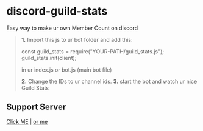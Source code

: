 # discord-guild-stats
Easy way to make ur own Member Count on discord



> **1.** Import this js to ur bot folder and add this:
>
>   const guild_stats = require("YOUR-PATH/guild_stats.js");
>   guild_stats.init(client);
>  
>in ur index.js or bot.js (main bot file)
>
> **2.** Change the IDs to ur channel ids.
> **3.** start the bot and watch ur nice Guild Stats


## Support Server
[Click ME](https://www.betty.cx/support) | [or me](https://cloe.famebit.ch/support)
